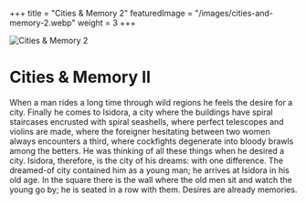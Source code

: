+++
title = "Cities & Memory 2"
featuredImage = "/images/cities-and-memory-2.webp"
weight = 3
+++

![Cities & Memory 2](/images/cities-and-memory-2.webp)

# Cities & Memory II

When a man rides a long time through wild regions he feels the desire for a city. Finally he comes to Isidora, a city where the buildings have spiral staircases encrusted with spiral seashells, where perfect telescopes and violins are made, where the foreigner hesitating between two women always encounters a third, where cockfights degenerate into bloody brawls among the betters. He was thinking of all these things when he desired a city. Isidora, therefore, is the city of his dreams: with one difference. The dreamed-of city contained him as a young man; he arrives at Isidora in his old age. In the square there is the wall where the old men sit and watch the young go by; he is seated in a row with them. Desires are already memories.